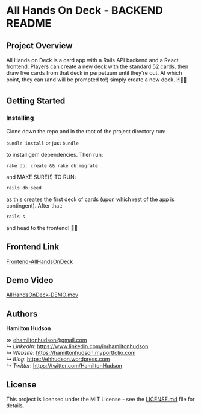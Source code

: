 # All Hands On Deck - BACKEND README

## Project Overview

All Hands on Deck is a card app with a Rails API backend and a React frontend. Players can create a new deck with the standard 52 cards, then draw five cards from that deck in perpetuum until they're out. At which point, they can (and will be prompted to!) simply create a new deck. 🃏👌🏼

## Getting Started

### Installing

Clone down the repo and in the root of the project directory run:

`bundle install`
or just
`bundle`

to install gem dependencies. Then run:

`rake db: create && rake db:migrate`

and MAKE SURE(!) TO RUN:

`rails db:seed`

as this creates the first deck of cards (upon which rest of the app is contingent). After that:

`rails s`

and head to the frontend! ✌🏼

## Frontend Link

[Frontend-AllHandsOnDeck](https://github.com/ehamiltonhudson/all-hands-on-deck_frontend)

## Demo Video

[AllHandsOnDeck-DEMO.mov](https://drive.google.com/file/d/1bIxkjxcNPtMsmMya9udP75HXTL89zgec/view?usp=sharing)

## Authors

**Hamilton Hudson**

≫ ehamiltonhudson@gmail.com<br/>
↳ *LinkedIn*: https://www.linkedin.com/in/hamiltonhudson<br/>
↳ *Website*: https://hamiltonhudson.myportfolio.com<br/>
↳ *Blog*: https://ehhudson.wordpress.com<br/>
↳ *Twitter*: https://twitter.com/HamiltonHudson

## License

This project is licensed under the MIT License - see the [LICENSE.md](/LICENSE) file for details.
